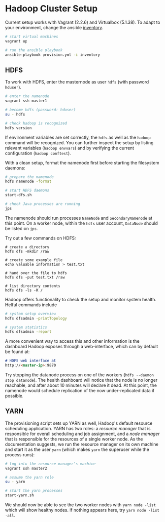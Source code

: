 # Hadoop Cluster Setup

Current setup works with Vagrant (2.2.6) and Virtualbox (5.1.38). To adapt to your environment, change the ansible [inventory](inventory).

```sh
# start virtual machines
vagrant up

# run the ansible playbook
ansible-playbook provision.yml -i inventory
```

## HDFS

To work with HDFS, enter the masternode as user `hdfs` (with password `hduser`).

```sh
# enter the namenode
vagrant ssh master1

# become hdfs (password: hduser)
su - hdfs

# check hadoop is recognized
hdfs version
```

If environment variables are set correctly, the `hdfs` as well as the `hadoop` command will be recognized. You can further inspect the setup by listing relevant variables (`hadoop envvars`) and by verifying the current configuration (`hadoop conftest`).

With a clean setup, format the namenode first before starting the filesystem daemons:

```sh
# prepare the namenode
hdfs namenode -format

# start HDFS daemons
start-dfs.sh

# check Java processes are running
jps
```

The namenode should run processes `NameNode` and `SecondaryNamenode` at this point. On a worker node, within the `hdfs` user account, `DataNode` should be listed on `jps`.

Try out a few commands on HDFS:

```
# create a directory
hdfs dfs -mkdir /raw

# create some example file
echo valuable information > test.txt

# hand over the file to hdfs
hdfs dfs -put test.txt /raw

# list directory contents
hdfs dfs -ls -R /
```

Hadoop offers functionality to check the setup and monitor system health. Helful commands include

```sh
# system setup overview
hdfs dfsadmin -printTopology

# system statistics
hdfs dfsadmin -report
```

A more convenient way to access this and other information is the dashboard Hadoop exposes through a web-interface, which can by default be found at:

```md
# HDFS web interface at
http://<master-ip>:9870
```

Try stopping the datanode process on one of the workers (`hdfs --daemon stop datanode`). The health dashboard will notice that the node is no longer reachable, and after about 10 minutes will declare it dead. At this point, the namenode would schedule replication of the now under-replicated data if possible.


## YARN

The provisioning script sets up YARN as well, Hadoop's default resource scheduling application. YARN has two roles: a *resource manager* that is responsible for overall scheduling and job assignment, and a *node manager* that is responsible for the resources of a single worker node. As the documentation suggests, we run the resource manager on its own machine and start it as the user `yarn` (which makes `yarn` the superuser while the process runs):

```sh
# log into the resource manager's machine
vagrant ssh master2

# assume the yarn role
su - yarn

# start the yarn processes
start-yarn.sh
```

We should now be able to see the two worker nodes with `yarn node -list` which will show healthy nodes. If nothing appears here, try `yarn node -list -all`.

